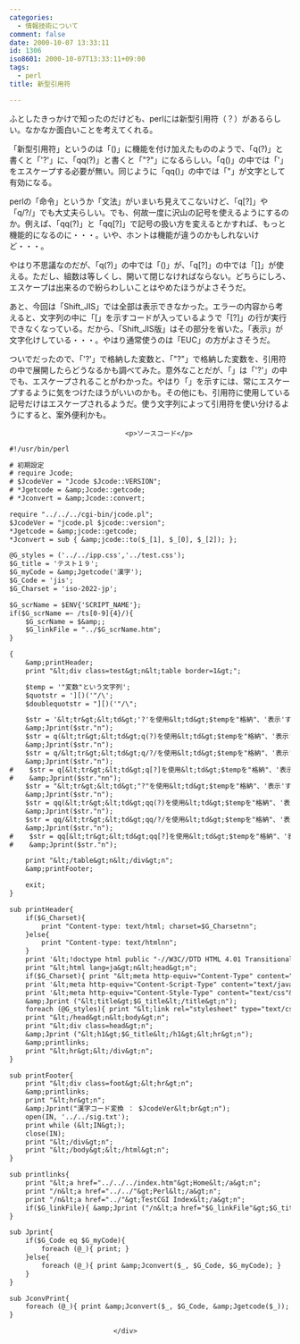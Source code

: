 ```yaml
---
categories:
  - 情報技術について
comment: false
date: 2000-10-07 13:33:11
id: 1306
iso8601: 2000-10-07T13:33:11+09:00
tags:
  - perl
title: 新型引用符

---
```


<div class="entry-body">
                                 <p>ふとしたきっかけで知ったのだけども、perlには新型引用符（？）があるらしい。なかなか面白いことを考えてくれる。 </p>

<p>「新型引用符」というのは「()」に機能を付け加えたもののようで、「q(?)」と書くと「'?'」に、「qq(?)」と書くと「"?"」になるらしい。「q()」の中では「'」をエスケープする必要が無い。同じように「qq()」の中では「"」が文字として有効になる。 </p>

<p>perlの「命令」というか「文法」がいまいち見えてこないけど、「q[?]」や「q/?/」でも大丈夫らしい。でも、何故一度に沢山の記号を使えるようにするのか。例えば、「qq(?)」と「qq[?]」で記号の扱い方を変えるとかすれば、もっと機能的になるのに・・・。いや、ホントは機能が違うのかもしれないけど・・・。 </p>

<p>やはり不思議なのだが、「q(?)」の中では「()」が、「q[?]」の中では「[]」が使える。ただし、組数は等しくし、開いて閉じなければならない。どちらにしろ、エスケープは出来るので紛らわしいことはやめたほうがよさそうだ。 </p>

<p>あと、今回は「Shift_JIS」では全部は表示できなかった。エラーの内容から考えると、文字列の中に「[」を示すコードが入っているようで「[?]」の行が実行できなくなっている。だから、「Shift_JIS版」はその部分を省いた。「表示」が文字化けしている・・・。やはり通常使うのは「EUC」の方がよさそうだ。 </p>

<p>ついでだったので、「'?'」で格納した変数と、「"?"」で格納した変数を、引用符の中で展開したらどうなるかも調べてみた。意外なことだが、「」は「'?'」の中でも、エスケープされることがわかった。やはり「」を示すには、常にエスケープするように気をつけたほうがいいのかも。その他にも、引用符に使用している記号だけはエスケープされるようだ。使う文字列によって引用符を使い分けるようにすると、案外便利かも。</p>
                              
                                 <p>ソースコード</p>

```default
#!/usr/bin/perl

# 初期設定
# require Jcode;
# $JcodeVer = "Jcode $Jcode::VERSION";
# *Jgetcode = &amp;Jcode::getcode;
# *Jconvert = &amp;Jcode::convert;

require "../../../cgi-bin/jcode.pl";
$JcodeVer = "jcode.pl $jcode::version";
*Jgetcode = &amp;jcode::getcode;
*Jconvert = sub { &amp;jcode::to($_[1], $_[0], $_[2]); };

@G_styles = ('../../ipp.css','../test.css');
$G_title = 'テスト１９';
$G_myCode = &amp;Jgetcode('漢字');
$G_Code = 'jis';
$G_Charset = 'iso-2022-jp';

$G_scrName = $ENV{'SCRIPT_NAME'};
if($G_scrName =~ /ts[0-9]{4}/){
    $G_scrName = $&amp;;
    $G_linkFile = "../$G_scrName.htm";
}

{
    &amp;printHeader;
    print "&lt;div class=test&gt;n&lt;table border=1&gt;";

    $temp = '"変数"という文字列';
    $quotstr = '][)('"/\';
    $doublequotstr = "][)('"/\";

    $str = '&lt;tr&gt;&lt;td&gt;'?'を使用&lt;td&gt;$tempを"格納"、'表示'する。&lt;td&gt;][)('"/\&lt;td&gt;$quotstr&lt;td&gt;$doublequotstr';
    &amp;Jprint($str."n");
    $str = q(&lt;tr&gt;&lt;td&gt;q(?)を使用&lt;td&gt;$tempを"格納"、'表示'する。&lt;td&gt;][)('"/\&lt;td&gt;$quotstr&lt;td&gt;$doublequotstr);
    &amp;Jprint($str."n");
    $str = q/&lt;tr&gt;&lt;td&gt;q/?/を使用&lt;td&gt;$tempを"格納"、'表示'する。&lt;td&gt;][)('"/\&lt;td&gt;$quotstr&lt;td&gt;$doublequotstr/;
    &amp;Jprint($str."n");
#    $str = q[&lt;tr&gt;&lt;td&gt;q[?]を使用&lt;td&gt;$tempを"格納"、'表示'する。&lt;td&gt;][)('"/\&lt;td&gt;$quotstr&lt;td&gt;$doublequotstr];
#    &amp;Jprint($str."nn");
    $str = "&lt;tr&gt;&lt;td&gt;"?"を使用&lt;td&gt;$tempを"格納"、'表示'する。&lt;td&gt;][)('"/\&lt;td&gt;$quotstr&lt;td&gt;$doublequotstr";
    &amp;Jprint($str."n");
    $str = qq(&lt;tr&gt;&lt;td&gt;qq(?)を使用&lt;td&gt;$tempを"格納"、'表示'する。&lt;td&gt;][)('"/\&lt;td&gt;$quotstr&lt;td&gt;$doublequotstr);
    &amp;Jprint($str."n");
    $str = qq/&lt;tr&gt;&lt;td&gt;qq/?/を使用&lt;td&gt;$tempを"格納"、'表示'する。&lt;td&gt;][)('"/\&lt;td&gt;$quotstr&lt;td&gt;$doublequotstr/;
    &amp;Jprint($str."n");
#    $str = qq[&lt;tr&gt;&lt;td&gt;qq[?]を使用&lt;td&gt;$tempを"格納"、'表示'する。&lt;td&gt;][)('"/\&lt;td&gt;$quotstr&lt;td&gt;$doublequotstr];
#    &amp;Jprint($str."n");

    print "&lt;/table&gt;n&lt;/div&gt;n";
    &amp;printFooter;

    exit;
}

sub printHeader{
    if($G_Charset){
        print "Content-type: text/html; charset=$G_Charsetnn";
    }else{
        print "Content-type: text/htmlnn";
    }
    print '&lt;!doctype html public "-//W3C//DTD HTML 4.01 Transitional//EN"&gt;'."n";
    print "&lt;html lang=ja&gt;n&lt;head&gt;n";
    if($G_Charset){ print "&lt;meta http-equiv="Content-Type" content="text/html; charset=$G_Charset"&gt;n"; }
    print '&lt;meta http-equiv="Content-Script-Type" content="text/javascript"&gt;',"n";
    print '&lt;meta http-equiv="Content-Style-Type" content="text/css"&gt;'."n";
    &amp;Jprint ("&lt;title&gt;$G_title&lt;/title&gt;n");
    foreach (@G_styles){ print "&lt;link rel="stylesheet" type="text/css" href="$_"&gt;n"; }
    print "&lt;/head&gt;n&lt;body&gt;n";
    print "&lt;div class=head&gt;n";
    &amp;Jprint ("&lt;h1&gt;$G_title&lt;/h1&gt;&lt;hr&gt;n");
    &amp;printlinks;
    print "&lt;hr&gt;&lt;/div&gt;n";
}

sub printFooter{
    print "&lt;div class=foot&gt;&lt;hr&gt;n";
    &amp;printlinks;
    print "&lt;hr&gt;n";
    &amp;Jprint("漢字コード変換 ： $JcodeVer&lt;br&gt;n");
    open(IN, '../../sig.txt');
    print while (&lt;IN&gt;);
    close(IN);
    print "&lt;/div&gt;n";
    print "&lt;/body&gt;&lt;/html&gt;n";
}

sub printlinks{
    print "&lt;a href="../../../index.htm"&gt;Home&lt;/a&gt;n";
    print "/n&lt;a href="../../"&gt;Perl&lt;/a&gt;n";
    print "/n&lt;a href="../"&gt;TestCGI Index&lt;/a&gt;n";
    if($G_linkFile){ &amp;Jprint ("/n&lt;a href="$G_linkFile"&gt;$G_titleの解説&lt;/a&gt;n"); }
}

sub Jprint{
    if($G_Code eq $G_myCode){
        foreach (@_){ print; }
    }else{
        foreach (@_){ print &amp;Jconvert($_, $G_Code, $G_myCode); }
    }
}

sub JconvPrint{
    foreach (@_){ print &amp;Jconvert($_, $G_Code, &amp;Jgetcode($_)); }
}
```
                              </div>
    	